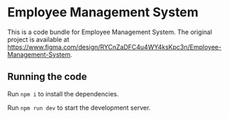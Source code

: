 
  # Employee Management System

  This is a code bundle for Employee Management System. The original project is available at https://www.figma.com/design/RYCnZaDFC4u4WY4ksKpc3n/Employee-Management-System.

  ## Running the code

  Run `npm i` to install the dependencies.

  Run `npm run dev` to start the development server.
  